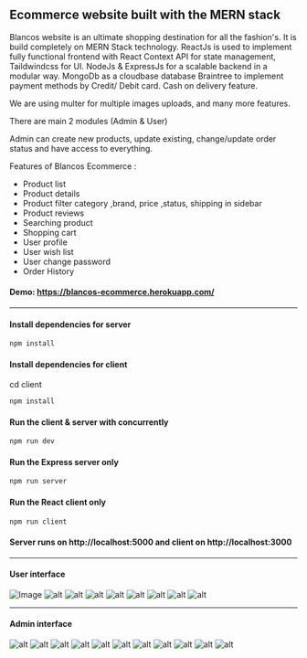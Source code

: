 ## Ecommerce website built with the MERN stack

Blancos website is an ultimate shopping destination for all the fashion's. It is build completely on MERN Stack technology. ReactJs is used to implement fully functional frontend with React Context API for state management, Taildwindcss for UI. NodeJs & ExpressJs for a scalable backend in a modular way. MongoDb as a cloudbase database Braintree to implement payment methods by Credit/ Debit card. Cash on delivery feature.

We are using multer for multiple images uploads, and many more features.

There are main 2 modules (Admin & User)

Admin can create new products, update existing, change/update order status and have access to everything.

Features of Blancos Ecommerce :

-  Product list
-  Product details
-  Product filter category ,brand, price ,status, shipping in sidebar
-  Product reviews
-  Searching product
-  Shopping cart
-  User profile
-  User wish list
-  User change password
-  Order History

#### Demo: https://blancos-ecommerce.herokuapp.com/

<hr/>

#### Install dependencies for server

```sh
npm install
```

#### Install dependencies for client

cd client

```sh
npm install
```

#### Run the client & server with concurrently

```sh
npm run dev
```

#### Run the Express server only

```sh
npm run server
```

#### Run the React client only

```sh
npm run client
```

#### Server runs on http://localhost:5000 and client on http://localhost:3000

<hr/>

#### User interface

![Image](https://res.cloudinary.com/imkhanh/image/upload/v1664978972/blancos-ecommerce/screencapture-blancos-ecommerce-herokuapp-2022-10-05-21_03_36_sgmwsy.png)
![alt](https://res.cloudinary.com/imkhanh/image/upload/v1664978964/blancos-ecommerce/screencapture-blancos-ecommerce-herokuapp-shop-2022-10-05-21_03_08_xbqqgu.png)
![alt](https://res.cloudinary.com/imkhanh/image/upload/v1664978964/blancos-ecommerce/screencapture-blancos-ecommerce-herokuapp-shop-product-detail-63370a628b601e2a5be353d6-2022-10-05-21_05_20_ypunrd.png)
![alt](https://res.cloudinary.com/imkhanh/image/upload/v1664978989/blancos-ecommerce/A%CC%89nh_chu%CC%A3p_Ma%CC%80n_hi%CC%80nh_2022-10-05_lu%CC%81c_21.06.32_wp1lag.png)
![alt](https://res.cloudinary.com/imkhanh/image/upload/v1664978963/blancos-ecommerce/screencapture-blancos-ecommerce-herokuapp-checkout-2022-10-05-21_07_02_goh2gs.png)
![alt](https://res.cloudinary.com/imkhanh/image/upload/v1664978964/blancos-ecommerce/screencapture-blancos-ecommerce-herokuapp-user-profile-2022-10-05-21_07_21_lvobl4.png)
![alt](https://res.cloudinary.com/imkhanh/image/upload/v1664978963/blancos-ecommerce/screencapture-blancos-ecommerce-herokuapp-user-order-list-2022-10-05-21_07_57_qr0e4d.png)
![alt](https://res.cloudinary.com/imkhanh/image/upload/v1664978963/blancos-ecommerce/screencapture-blancos-ecommerce-herokuapp-user-change-password-2022-10-05-21_08_06_onekbo.png)
![alt](https://res.cloudinary.com/imkhanh/image/upload/v1664978964/blancos-ecommerce/screencapture-blancos-ecommerce-herokuapp-user-wish-list-2022-10-05-21_07_40_gvxtns.png)

<hr/>

#### Admin interface

![alt](https://res.cloudinary.com/imkhanh/image/upload/v1664897361/blancos-ecommerce/A%CC%89nh_chu%CC%A3p_Ma%CC%80n_hi%CC%80nh_2022-10-04_lu%CC%81c_22.27.05_yeiazj.png)
![alt](https://res.cloudinary.com/imkhanh/image/upload/v1664897594/blancos-ecommerce/A%CC%89nh_chu%CC%A3p_Ma%CC%80n_hi%CC%80nh_2022-10-04_lu%CC%81c_22.31.13_ysdek7.png)
![alt](https://res.cloudinary.com/imkhanh/image/upload/v1664897594/blancos-ecommerce/A%CC%89nh_chu%CC%A3p_Ma%CC%80n_hi%CC%80nh_2022-10-04_lu%CC%81c_22.31.38_oqplid.png)
![alt](https://res.cloudinary.com/imkhanh/image/upload/v1664898213/blancos-ecommerce/A%CC%89nh_chu%CC%A3p_Ma%CC%80n_hi%CC%80nh_2022-10-04_lu%CC%81c_22.41.21_yous6d.png)
![alt](https://res.cloudinary.com/imkhanh/image/upload/v1664898214/blancos-ecommerce/A%CC%89nh_chu%CC%A3p_Ma%CC%80n_hi%CC%80nh_2022-10-04_lu%CC%81c_22.41.32_bmqohl.png)
![alt](https://res.cloudinary.com/imkhanh/image/upload/v1664898213/blancos-ecommerce/A%CC%89nh_chu%CC%A3p_Ma%CC%80n_hi%CC%80nh_2022-10-04_lu%CC%81c_22.41.40_o0ujmn.png)
![alt](https://res.cloudinary.com/imkhanh/image/upload/v1664898213/blancos-ecommerce/A%CC%89nh_chu%CC%A3p_Ma%CC%80n_hi%CC%80nh_2022-10-04_lu%CC%81c_22.41.48_mmu1qh.png)
![alt](https://res.cloudinary.com/imkhanh/image/upload/v1664898213/blancos-ecommerce/A%CC%89nh_chu%CC%A3p_Ma%CC%80n_hi%CC%80nh_2022-10-04_lu%CC%81c_22.42.02_zm3lrj.png)
![alt](https://res.cloudinary.com/imkhanh/image/upload/v1664898213/blancos-ecommerce/A%CC%89nh_chu%CC%A3p_Ma%CC%80n_hi%CC%80nh_2022-10-04_lu%CC%81c_22.42.08_btwgdd.png)
![alt](https://res.cloudinary.com/imkhanh/image/upload/v1664898214/blancos-ecommerce/A%CC%89nh_chu%CC%A3p_Ma%CC%80n_hi%CC%80nh_2022-10-04_lu%CC%81c_22.42.19_jypqx4.png)
![alt](https://res.cloudinary.com/imkhanh/image/upload/v1664898214/blancos-ecommerce/A%CC%89nh_chu%CC%A3p_Ma%CC%80n_hi%CC%80nh_2022-10-04_lu%CC%81c_22.42.30_lf1eyi.png)
